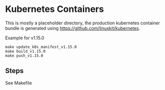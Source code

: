 Kubernetes Containers
===================

This is mostly a placeholder directory, the production kubernetes
container bundle is generated using https://github.com/linuxkit/kubernetes.

Example for v1.15.0
```
make update_k8s_manifest_v1.15.0
make build_v1.15.0
make push_v1.15.0
```

Steps
------

See Makefile

